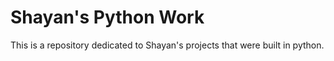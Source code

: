 # Shayan's Python Work

This is a repository dedicated to Shayan's projects that were built in python. 
